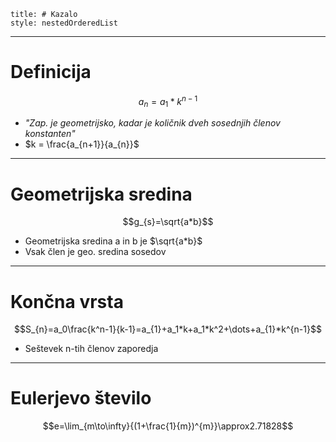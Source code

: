 ```table-of-contents
title: # Kazalo
style: nestedOrderedList
```
---
# Definicija
$$a_{n}=a_{1}*k^{n-1}$$
- *"Zap. je geometrijsko, kadar je količnik dveh sosednjih členov konstanten"*
- $k = \frac{a_{n+1}}{a_{n}}$
---
# Geometrijska sredina
$$g_{s}=\sqrt{a*b}$$
- Geometrijska sredina a in b je $\sqrt{a*b}$ 
- Vsak člen je geo. sredina sosedov
---
# Končna vrsta
$$S_{n}=a_0\frac{k^n-1}{k-1}=a_{1}+a_1*k+a_1*k^2+\dots+a_{1}*k^{n-1}$$
- Seštevek n-tih členov zaporedja
---
# Eulerjevo število
$$e=\lim_{m\to\infty}{(1+\frac{1}{m})^{m}}\approx2.71828$$